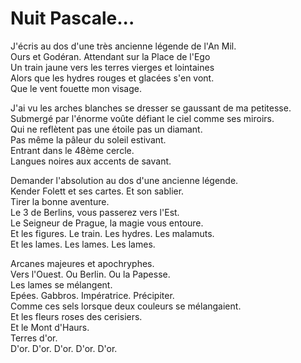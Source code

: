 # Nuit Pascale...  
  
J'écris au dos d'une très ancienne légende de l'An Mil.  
Ours et Godéran. Attendant sur la Place de l'Ego  
Un train jaune vers les terres vierges et lointaines  
Alors que les hydres rouges et glacées s'en vont.  
Que le vent fouette mon visage.  
  
J'ai vu les arches blanches se dresser se gaussant de ma petitesse.  
Submergé par l'énorme voûte défiant le ciel comme ses miroirs.  
Qui ne reflètent pas une étoile pas un diamant.  
Pas même la pâleur du soleil estivant.  
Entrant dans le 48ème cercle.  
Langues noires aux accents de savant.  
  
Demander l'absolution au dos d'une ancienne légende.  
Kender Folett et ses cartes. Et son sablier.  
Tirer la bonne aventure.  
Le 3 de Berlins, vous passerez vers l'Est.  
Le Seigneur de Prague, la magie vous entoure.  
Et les figures. Le train. Les hydres. Les malamuts.  
Et les lames. Les lames. Les lames.  
  
Arcanes majeures et apochryphes.  
Vers l'Ouest. Ou Berlin. Ou la Papesse.  
Les lames se mélangent.  
Epées. Gabbros. Impératrice. Précipiter.  
Comme ces sels lorsque deux couleurs se mélangaient.  
Et les fleurs roses des cerisiers.  
Et le Mont d'Haurs.  
Terres d'or.  
D'or. D'or. D'or. D'or. D'or.